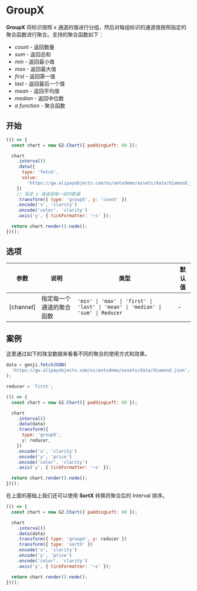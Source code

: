 # GroupX

**GroupX** 将标识按照 x 通道的值进行分组，然后对每组标识的通道值按照指定的聚合函数进行聚合。支持的聚合函数如下：

- _count_ - 返回数量
- _sum_ - 返回总和
- _min_ - 返回最小值
- _max_ - 返回最大值
- _first_ - 返回第一值
- _last_ - 返回最后一个值
- _mean_ - 返回平均值
- _median_ - 返回中位数
- _a function_ - 聚合函数

## 开始

```js
(() => {
  const chart = new G2.Chart({ paddingLeft: 60 });

  chart
    .interval()
    .data({
      type: 'fetch',
      value:
        'https://gw.alipayobjects.com/os/antvdemo/assets/data/diamond.json',
    })
    // 指定 y 通道是每一组的数量
    .transform({ type: 'groupX', y: 'count' })
    .encode('x', 'clarity')
    .encode('color', 'clarity')
    .axis('y', { tickFormatter: '~s' });

  return chart.render().node();
})();
```

## 选项

| 参数      | 说明                     | 类型                                                                            | 默认值 |
| --------- | ------------------------ | ------------------------------------------------------------------------------- | ------ |
| [channel] | 指定每一个通道的聚合函数 | `'min' \| 'max' \| 'first' \| 'last' \| 'mean' \| 'median' \| 'sum' \| Reducer` | -      |

## 案例

这里通过如下的珠宝数据来看看不同的聚合的使用方式和效果。

```js | table "pin: false"
data = genji.fetchJSON(
  'https://gw.alipayobjects.com/os/antvdemo/assets/data/diamond.json',
);
```

```js | select "pin: false; options: { labels: ['first', 'last', 'min', 'max', 'mean', 'median', 'sum', ], values: ['first', 'last', 'min', 'max', 'mean', 'median', 'sum'] }; "
reducer = 'first';
```

```js
(() => {
  const chart = new G2.Chart({ paddingLeft: 60 });

  chart
    .interval()
    .data(data)
    .transform({
      type: 'groupX',
      y: reducer,
    })
    .encode('x', 'clarity')
    .encode('y', 'price')
    .encode('color', 'clarity')
    .axis('y', { tickFormatter: '~s' });

  return chart.render().node();
})();
```

在上面的基础上我们还可以使用 **SortX** 转换将聚合后的 Interval 排序。

```js
(() => {
  const chart = new G2.Chart({ paddingLeft: 60 });

  chart
    .interval()
    .data(data)
    .transform({ type: 'groupX', y: reducer })
    .transform({ type: 'sortX' })
    .encode('x', 'clarity')
    .encode('y', 'price')
    .encode('color', 'clarity')
    .axis('y', { tickFormatter: '~s' });

  return chart.render().node();
})();
```
